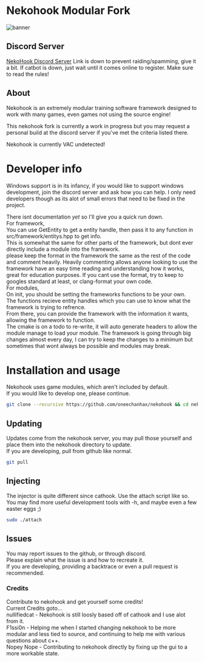 
# Nekohook Modular Fork
![banner](https://cdn.discordapp.com/attachments/371237920545439745/403928612887068692/nekohook-banner.png)

## Discord Server
[NekoHook Discord Server](https://discord.gg/Jp8SKtG)
Link is down to prevent raiding/spamming, give it a bit.
If catbot is down, just wait until it comes online to register. Make sure to read the rules!

## About
Nekohook is an extremely modular training software framework designed to work with many games, even games not using the source engine!   

This nekohook fork is currently a work in progress but you may request a personal build at the discord server if you've met the criteria listed there.   

Nekohook is currently VAC undetected!

# Developer info
Windows support is in its infancy, if you would like to support windows development, join the discord server and ask how you can help. I only need developers though as its alot of small errors that need to be fixed in the project.   

There isnt documentation *yet* so I'll give you a quick run down.   
For framework,   
You can use GetEntity to get a entity handle, then pass it to any function in src/framework/entitys.hpp to get info.   
This is somewhat the same for other parts of the framework, but dont ever directly include a module into the framework.   
please keep the format in the framework the same as the rest of the code and comment heavily. Heavily commenting allows anyone looking to use the framework have an easy time reading and understanding how it works, great for education purposes. If you cant use the format, try to keep to googles standard at least, or clang-format your own code.   
For modules,   
On init, you should be setting the frameworks functions to be your own.   
The functions recieve entity handles which you can use to know what the framework is trying to refrence.   
From there, you can provide the framework with the information it wants, allowing the framework to function.   
The cmake is on a todo to re-write, it will auto generate headers to allow the module manage to load your module.
The framework is going through big changes almost every day, I can try to keep the changes to a minimum but sometimes that wont always be possible and modules may break.   

# Installation and usage
Nekohook uses game modules, which aren't included by default.   
If you would like to develop one, please continue.   
```bash
git clone --recursive https://github.com/oneechanhax/nekohook && cd nekohook && ./build
```

## Updating
Updates come from the nekohook server, you may pull those yourself and place them into the nekohook directory to update.   
If you are developing, pull from github like normal.
```bash
git pull
```

## Injecting
The injector is quite different since cathook. Use the attach script like so.   
You may find more useful development tools with -h, and maybe even a few easter eggs ;)
```bash
sudo ./attach
```

## Issues
You may report issues to the github, or through discord.    
Please explain what the issue is and how to recreate it.   
If you are developing, providing a backtrace or even a pull request is recommended.

### Credits
Contribute to nekohook and get yourself some credits!   
Current Credits goto...   
nullifiedcat - Nekohook is still loosly based off of cathook and I use alot from it.    
F1ssi0n - Helping me when I started changing nekohook to be more modular and less tied to source, and continuing to help me with various questions about c++.    
Nopey Nope - Contributing to nekohook directly by fixing up the gui to a more workable state.   
